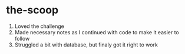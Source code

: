 # the-scoop
1. Loved the challenge
2. Made necessary notes as I continued with code to make it easier to follow
3. Struggled a bit with database, but finaly got it right to work
